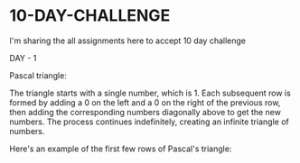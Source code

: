 # 10-DAY-CHALLENGE
I'm sharing the all assignments here to accept 10 day challenge

DAY - 1

Pascal triangle:

The triangle starts with a single number, which is 1. Each subsequent row is formed by adding a 0 on the left and a 0 on the right of the previous row, then adding the corresponding numbers diagonally above to get the new numbers. The process continues indefinitely, creating an infinite triangle of numbers.

Here's an example of the first few rows of Pascal's triangle:

      
  



